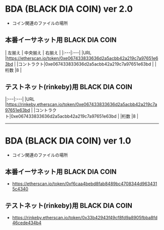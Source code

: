 # BDA (BLACK DIA COIN) ver 2.0

* コイン関連のファイルの場所

## 本番イーサネット用 BLACK DIA COIN

| 左揃え | 中央揃え | 右揃え |
|:---|:---|
|URL |https://etherscan.io/token/0xe067433833636d2a5acbb42a219c7a97651e63bd |
|コントラクト|0xe067433833636d2a5acbb42a219c7a97651e63bd |
|桁数 |8 |

## テストネット(rinkeby)用 BLACK DIA COIN

|:---|:---|
|URL |https://rinkeby.etherscan.io/token/0xe067433833636d2a5acbb42a219c7a97651e63bd |
|コントラクト|0xe067433833636d2a5acbb42a219c7a97651e63bd |
|桁数 |8 |


---


# BDA (BLACK DIA COIN) ver 1.0

* コイン関連のファイルの場所

## 本番イーサネット用 BLACK DIA COIN

* https://etherscan.io/token/0xf6caa4bebd8fab8489bc4708344d9634315c4340

## テストネット(rinkeby)用 BLACK DIA COIN

* https://rinkeby.etherscan.io/token/0x33b42943f49cf8fd9a8905fbba8fd46cede434b4
